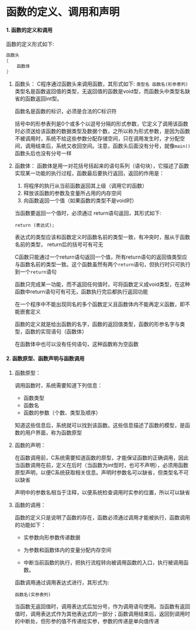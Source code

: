 # 函数的定义、调用和声明

#### 1. 函数的定义和调用

函数的定义形式如下:

```c
函数头
{
	函数体
}
```



1. 函数头：
   C程序通过函数头来调用函数，其形式如下:
   `类型名 函数名(形参表列)`
   类型名是函数返回值的类型，无返回值的函数是void型，而函数头中类型名缺省的函数返回int型。

   函数名是函数的标识，必须是合法的C标识符

   括号中的形参表列是0个或多个以逗号分隔的形式参数，它定义了调用该函数时必须送给该函数的数据类型及数据个数，之所以称为形式参数，是因为函数不被调用时，系统不给这些参数分配存储空间，只在调用发生时，才分配空间，调用结束后，系统又收回空间。注意，函数头后面没有分号，就像`main()`函数头后也没有分号一样

2. 函数体：
   函数体是用一对花括号括起来的语句系列（语句块），它描述了函数实现某一功能的执行过程，函数最后要执行返回，返回的作用是：

   1. 将程序的执行从当前函数返回其上级（调用它的函数）
   2. 释放该函数的参数及变量所占用的内存空间
   3. 向函数返回一个值（如果函数的类型不是void时）

   当函数要返回一个值时，必须通过 return语句返回，其形式如下:

    `return (表达式);`

   表达式的类型应该和函数定义时函数名前的类型一致，有冲突时，服从于函数名前的类型， return后的括号可有可无

   C函数只能通过一个return语句返回一个值，所有return语句的返回值类型应与函数名前的类型一致。这个函数虽然有两个`return`语句，但执行时只可执行到一个`return`语句

   函数只完成某一功能，而不返回任何值时，可将函数定义成void类型，在这种函数中return语句可有可无，函数执行完后都执行返回功能

   在一个程序中不能出现同名的多个函数定义且函数体内不能再定义函数，即不能嵌套定义

   函数的定义就是给出函数的名字，函数的返回值类型，函数的形参名字与类型，函数的实现语句（函数体）

   在函数体中也可以没有任何语句，这种函数称为空函数

#### 2. 函数原型、函数声明与函数调用

1. 函数原型：

   调用函数时，系统需要知道下列信息：

   * 函数类型
   * 函数名
   * 函数的参数（个数、类型及顺序）

   知道这些信息后，系统就可以找到该函数。这些信息描述了函数的模型，是函数的用户界面，称为函数原型

2. 函数的声明：

   在函数调用前，C系统需要知道函数的原型，才能保证函数的正确调用，因此当函数调用在前，定义在后时（当函数为int型时，也可不声明），必须用函数原型声明，以便C系统获取相关信息。声明时参数名可以缺省，但类型名不可以缺省

   声明中的参数名相当于注释，以便系统检查调用时实参的位置，所以可以缺省

3. 函数的调用：

   函数的定义只是说明了函数的存在，函数必须通过调用才能被执行，函数调用的功能如下：

   * 实参数向形参数传递数据

   * 为参数和函数体内的变量分配内存空间

   * 中断当前函数的执行，把执行流程转向被调用函数的入口，执行被调用函数。

   函数调用通过调用表达式进行，其形式为:

   `函数名(实参表列)`

   当函数无返回值时，调用表达式后加分号，作为调用语句使用。当函数有返回值时，调用表达式作为其他表达式的一部分；函数调用结束后，返回到调用时的中断处，但形参的值不传递给实参，参数的传递是单向值传递

